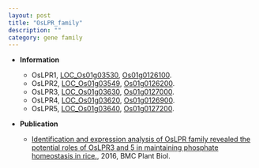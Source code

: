 ```yaml
---
layout: post
title: "OsLPR_family"
description: ""
category: gene family
---
```


* **Information**  
    + OsLPR1, [LOC_Os01g03530](http://rice.plantbiology.msu.edu/cgi-bin/ORF_infopage.cgi?orf=LOC_Os01g03530), [Os01g0126100](http://rapdb.dna.affrc.go.jp/viewer/gbrowse_details/irgsp1?name=Os01g0126100).
    + OsLPR2, [LOC_Os01g03549](http://rice.plantbiology.msu.edu/cgi-bin/ORF_infopage.cgi?orf=LOC_Os01g03549), [Os01g0126200](http://rapdb.dna.affrc.go.jp/viewer/gbrowse_details/irgsp1?name=Os01g0126200).
    + OsLPR3, [LOC_Os01g03630](http://rice.plantbiology.msu.edu/cgi-bin/ORF_infopage.cgi?orf=LOC_Os01g03630), [Os01g0127000](http://rapdb.dna.affrc.go.jp/viewer/gbrowse_details/irgsp1?name=Os01g0127000).
    + OsLPR4, [LOC_Os01g03620](http://rice.plantbiology.msu.edu/cgi-bin/ORF_infopage.cgi?orf=LOC_Os01g03620), [Os01g0126900](http://rapdb.dna.affrc.go.jp/viewer/gbrowse_details/irgsp1?name=Os01g0126900).
    + OsLPR5, [LOC_Os01g03640](http://rice.plantbiology.msu.edu/cgi-bin/ORF_infopage.cgi?orf=LOC_Os01g03640), [Os01g0127200](http://rapdb.dna.affrc.go.jp/viewer/gbrowse_details/irgsp1?name=Os01g0127200).

* **Publication**  
    + [Identification and expression analysis of OsLPR family revealed the potential roles of OsLPR3 and 5 in maintaining phosphate homeostasis in rice.](http://www.ncbi.nlm.nih.gov/pubmed?term=Identification+and+expression+analysis+of+OsLPR+family+revealed+the+potential+roles+of+OsLPR3+and+5+in+maintaining+phosphate+homeostasis+in+rice.%5BTitle%5D), 2016, BMC Plant Biol.


